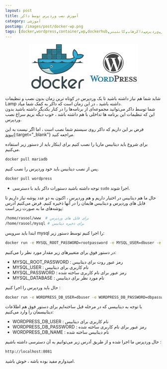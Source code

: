 ```yaml
---
layout: post
title: آموزش نصب وردپرس توسط داکر
category: آموزشی
postimg: /images/post/docker-wp.png
tags: [docker,wordpress,container,wp,dockerhub,داکر,وردپرس,داکرهاب,کانتینر]
---
```

<p align="center"><img src="/images/post/docker-wp.png" alt="داکر و وردپرس" /></p>
شاید شما هم نیاز داشته باشید تا یک وردپرس در کوتاه ترین زمان بدون نصب و تنظیمات Lamp داشته باشید ، در این زمان است که داکر به کمک شما میاد.<br />
شما توسط داکر می‌توانید مجموعه‌ای از برنامه‌ها را در کنار یکدیگر داشته باشید بدون این که تنظیمات این برنامه ها تداخلی با هم داشته باشد ، خوب دیگه بریم سراغ نصب وردپرس.

فرض بر این داریم که داکر روی سیستم شما نصب است ، اما اگر نیست به این [پیوند](https://docker.com){:target="_blank"} مراجعه کنید.

برای شروع باید ‌دیتابیس ماریا را نصب کنیم برای اینکار باید از دستور زیر استفاده می‌کنیم.
```bash
docker pull mariadb
```
پس از نصب دیتابیس باید خود وردپرس را نصب کنیم.
```bash
docker pull wordpress
```
* توجه داشته باشید دستورات داکر باید با دسترسی `sudo` اجرا شوند.

حال ما هم دیتابیس در اختیار داریم و هم وردپرس ، اکنون به دو عدد پوشه نیاز داریم تا فایل های وردپرس و دیتابیس هایمان را در آنها ذخیره کنیم. فرض می‌کنیم آدرس پوشه‌های ما به صورت زیر است:
```bash
/home/rasool/www  # برای فایل های وردپرس 
/home/rasool/mysql # برای ذخیره دیتابیس 
```
ابتدا باید سرویس mysql را اجرا کنیم توسط دستور زیر:
```bash
docker run -e MYSQL_ROOT_PASSWORD=rootpassword -e MYSQL_USER=dbuser -e MYSQL_PASSWORD=dbpassword -e MYSQL_DATABASE=dbname -v /home/rasool/mysql:/var/lib/mysql --name some-mariadb-name -d mariadb
```
در دستور فوق برای متغییرهای زیر مقدار مورد نظر را می‌کنیم:
* MYSQL_ROOT_PASSWORD : رمز عبور روت برای دیتابیس
* MYSQL_USER : نام کاربری برای دیتابیس
* MYSQL_PASSWORD :  رمز عبور برای نام کاربری ساخته شده
* MYSQL_DATABASE : نام مورد نظر برای دیتابیس

حال باید وردپرس را اجرا کنیم :
```bash
docker run -e WORDPRESS_DB_USER=dbuser -e WORDPRESS_DB_PASSWORD=dbpassword -e WORDPRESS_DB_NAME=dbname -p 8081:80 -v /home/rasool/www:/var/www/html --link some-mariadb-name:mysql --name wp-container -d wordpress
```
با توجه به دیتابیسی که در مرحله قبل ساخته‌ایم برای دستور فوق هم اطلاعات دیتابیسمان را وارد می‌کنیم:
* WORDPRESS_DB_USER : نام کاربری برای دیتابیس
* WORDPRESS_DB_PASSWORD : رمز عبور برای نام کاربری ساخته شده
* WORDPRESS_DB_NAME : نام دیتابیس ساخته شده

حال وردپرس ما اجرا شده و از طریق آدرس زیر می‌توانیم به آن دسترسی داشته باشیم :
```bash
http://localhost:8081
```
امیدوارم مفید بوده باشه ، خوش باشید.<br />
